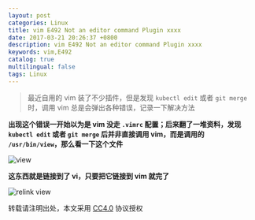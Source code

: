 ```yaml
---
layout: post
categories: Linux
title: vim E492 Not an editor command Plugin xxxx
date: 2017-03-21 20:26:37 +0800
description: vim E492 Not an editor command Plugin xxxx
keywords: vim,E492
catalog: true
multilingual: false
tags: Linux
---
```


> 最近自用的 vim 装了不少插件，但是发现 `kubectl edit` 或者 `git merge` 时，调用 vim 总是会弹出各种错误，记录一下解决方法

**出现这个错误一开始以为是 vim 没走 `.vimrc` 配置；后来翻了一堆资料，发现 `kubectl edit` 或者 `git merge` 后并非直接调用 vim，而是调用的 `/usr/bin/view`，那么看一下这个文件**

![view](https://oss.link/markdown/9c646.png)


**这东西就是链接到了 vi，只要把它链接到 vim 就完了**


![relink view](https://oss.link/markdown/f0c4e.png)

转载请注明出处，本文采用 [CC4.0](http://creativecommons.org/licenses/by-nc-nd/4.0/) 协议授权
